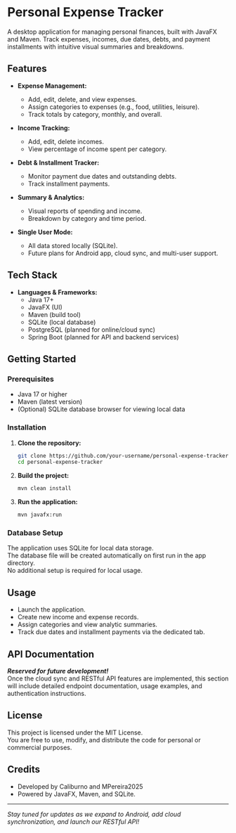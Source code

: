 # Personal Expense Tracker

A desktop application for managing personal finances, built with JavaFX and Maven. Track expenses, incomes, due dates, debts, and payment installments with intuitive visual summaries and breakdowns.

## Features

- **Expense Management:**  
  - Add, edit, delete, and view expenses.
  - Assign categories to expenses (e.g., food, utilities, leisure).
  - Track totals by category, monthly, and overall.

- **Income Tracking:**  
  - Add, edit, delete incomes.
  - View percentage of income spent per category.

- **Debt & Installment Tracker:**  
  - Monitor payment due dates and outstanding debts.
  - Track installment payments.

- **Summary & Analytics:**  
  - Visual reports of spending and income.
  - Breakdown by category and time period.

- **Single User Mode:**  
  - All data stored locally (SQLite).
  - Future plans for Android app, cloud sync, and multi-user support.

## Tech Stack

- **Languages & Frameworks:**  
  - Java 17+  
  - JavaFX (UI)  
  - Maven (build tool)  
  - SQLite (local database)  
  - PostgreSQL (planned for online/cloud sync)  
  - Spring Boot (planned for API and backend services)

## Getting Started

### Prerequisites

- Java 17 or higher
- Maven (latest version)
- (Optional) SQLite database browser for viewing local data

### Installation

1. **Clone the repository:**  
   ```bash
   git clone https://github.com/your-username/personal-expense-tracker.git
   cd personal-expense-tracker
   ```

2. **Build the project:**  
   ```bash
   mvn clean install
   ```

3. **Run the application:**  
   ```bash
   mvn javafx:run
   ```

### Database Setup

The application uses SQLite for local data storage.  
The database file will be created automatically on first run in the app directory.  
No additional setup is required for local usage.

## Usage

- Launch the application.
- Create new income and expense records.
- Assign categories and view analytic summaries.
- Track due dates and installment payments via the dedicated tab.

## API Documentation

**_Reserved for future development!_**  
Once the cloud sync and RESTful API features are implemented, this section will include detailed endpoint documentation, usage examples, and authentication instructions.

## License

This project is licensed under the MIT License.  
You are free to use, modify, and distribute the code for personal or commercial purposes.

## Credits

- Developed by Caliburno and MPereira2025
- Powered by JavaFX, Maven, and SQLite.

---

_Stay tuned for updates as we expand to Android, add cloud synchronization, and launch our RESTful API!_
